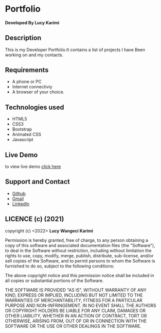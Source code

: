 # Portfolio

#### Developed By **Lucy Karimi**

## Description
This is my Developer Portfolio.It contains a list of projects I have Been working on  and my contacts.

## Requirements
* A phone or PC
* Internet connectiviy
* A browser of your choice.


## Technologies used
* HTML5
* CSS3
* Bootstrap
* Animated CSS
* Javascript

## Live Demo
to view live demo <a href="https://lucyportfolio.netlify.app/">click here</a>

## Support and Contact
* <a href="https://github.com/L-Karimi">Github<a/>
* <a href="mailto:karimiluccy@gmail.com">Gmail</a>
* <a href="LinkedIn:https://www.linkedin.com/in/lucy-wangeci-karimi/">LinkedIn</a>



## LICENCE (c) (2021)
copyright (c) <2022> **Lucy Wangeci Karimi**

Permission is hereby granted, free of charge, to any person obtaining a copy
of this software and associated documentation files (the "Software"), to deal
in the Software without restriction, including without limitation the rights
to use, copy, modify, merge, publish, distribute, sub-license, and/or sell
copies of the Software, and to permit persons to whom the Software is
furnished to do so, subject to the following conditions:

The above copyright notice and this permission notice shall be included in all
copies or substantial portions of the Software.

THE SOFTWARE IS PROVIDED "AS IS", WITHOUT WARRANTY OF ANY KIND, EXPRESS OR
IMPLIED, INCLUDING BUT NOT LIMITED TO THE WARRANTIES OF MERCHANTABILITY,
FITNESS FOR A PARTICULAR PURPOSE AND NON-INFRINGEMENT. IN NO EVENT SHALL THE
AUTHORS OR COPYRIGHT HOLDERS BE LIABLE FOR ANY CLAIM, DAMAGES OR OTHER
LIABILITY, WHETHER IN AN ACTION OF CONTRACT, TORT OR OTHERWISE, ARISING FROM,
OUT OF OR IN CONNECTION WITH THE SOFTWARE OR THE USE OR OTHER DEALINGS IN THE
SOFTWARE.
